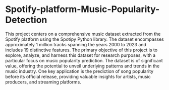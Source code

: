 # Spotify-platform-Music-Popularity-Detection

This project centers on a comprehensive music dataset extracted from the Spotify platform using the
Spotipy Python library. The dataset encompasses approximately 1 million tracks spanning the years 2000
to 2023 and includes 19 distinctive features.
The primary objective of this project is to explore, analyze, and harness this dataset for research
purposes, with a particular focus on music popularity prediction. The dataset is of significant value,
offering the potential to unveil underlying patterns and trends in the music industry. One key
application is the prediction of song popularity before its official release, providing valuable insights for
artists, music producers, and streaming platforms.

